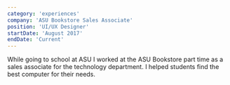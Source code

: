 ```yaml
---
category: 'experiences'
company: 'ASU Bookstore Sales Associate'
position: 'UI/UX Designer'
startDate: 'August 2017'
endDate: 'Current'
---
```

While going to school at ASU I worked at the ASU Bookstore part time as a sales associate for the technology department. I helped students find the best computer for their needs. 
